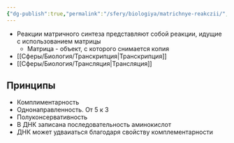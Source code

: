 ```yaml
---
{"dg-publish":true,"permalink":"/sfery/biologiya/matrichnye-reakczii/","tags":["Общаябиология"]}
---
```


- Реакции матричного синтеза представляют собой реакции, идущие с использованием матрицы
	- Матрица - объект, с которого снимается копия
- [[Сферы/Биология/Транскрипция\|Транскрипция]] 
- [[Сферы/Биология/Трансляция\|Трансляция]]
## Принципы
- Комплиментарность
- Однонаправленность. От 5 к 3
- Полуконсервативность
- В ДНК записана последовательность аминокислот
- ДНК может удваиаться благодаря свойству комплементарности